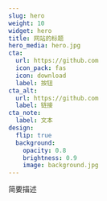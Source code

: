 ```yaml
---
slug: hero
weight: 10
widget: hero
title: 网站的标题
hero_media: hero.jpg
cta:
  url: https://github.com
  icon_pack: fas
  icon: download
  label: 按钮
cta_alt:
  url: https://github.com
  label: 链接
cta_note:
  label: 文本
design:
  flip: true
  background:
    opacity: 0.8
    brightness: 0.9
    image: background.jpg
---
```

简要描述